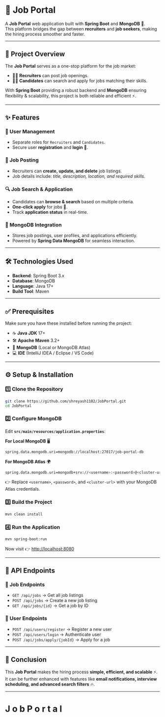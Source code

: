 # 💼 Job Portal

A **Job Portal** web application built with **Spring Boot** and **MongoDB** 🚀.  
This platform bridges the gap between **recruiters** and **job seekers**, making the hiring process smoother and faster.

---

## 📌 Project Overview

The **Job Portal** serves as a one-stop platform for the job market:
- 👩‍💼 **Recruiters** can post job openings.
- 👨‍🎓 **Candidates** can search and apply for jobs matching their skills.

With **Spring Boot** providing a robust backend and **MongoDB** ensuring flexibility & scalability, this project is both reliable and efficient ⚡.

---

## ✨ Features

### 👤 User Management
- Separate roles for `Recruiters` and `Candidates`.
- Secure user **registration** and **login** 🔐.

### 📝 Job Posting
- Recruiters can **create, update, and delete** job listings.
- Job details include: *title, description, location, and required skills*.

### 🔍 Job Search & Application
- Candidates can **browse & search** based on multiple criteria.
- **One-click apply** for jobs 🙌.
- Track **application status** in real-time.

### 🍃 MongoDB Integration
- Stores job postings, user profiles, and applications efficiently.
- Powered by **Spring Data MongoDB** for seamless interaction.

---

## 🛠️ Technologies Used

- **Backend**: Spring Boot 3.x
- **Database**: MongoDB
- **Language**: Java 17+
- **Build Tool**: Maven

---

## ✅ Prerequisites

Make sure you have these installed before running the project:
- ☕ **Java JDK** 17+
- 🛠️ **Apache Maven** 3.2+
- 🍃 **MongoDB** (Local or MongoDB Atlas)
- 💻 **IDE** (IntelliJ IDEA / Eclipse / VS Code)

---

## ⚙️ Setup & Installation

### 1️⃣ Clone the Repository  
```sh
git clone https://github.com/shreyash1102/JobPortal.git
cd JobPortal
```

### 2️⃣ Configure MongoDB

Edit **`src/main/resources/application.properties`**:

**For Local MongoDB** 🖥️  
```sh
spring.data.mongodb.uri=mongodb://localhost:27017/job-portal-db
```

**For MongoDB Atlas** 🌍  
```sh
spring.data.mongodb.uri=mongodb+srv://<username>:<password>@<cluster-url>/job-portal-db?retryWrites=true&w=majority
```
👉 Replace `<username>`, `<password>`, and `<cluster-url>` with your MongoDB Atlas credentials.

### 3️⃣ Build the Project  
```sh
mvn clean install
```

### 4️⃣ Run the Application  
```sh
mvn spring-boot:run
```
Now visit 👉 [http://localhost:8080](http://localhost:8080)

---

## 📡 API Endpoints

### 🔹 **Job Endpoints**
- `GET /api/jobs` → Get all job listings
- `POST /api/jobs` → Create a new job listing
- `GET /api/jobs/{id}` → Get a job by ID

### 🔹 **User Endpoints**
- `POST /api/users/register` → Register a new user
- `POST /api/users/login` → Authenticate user
- `POST /api/jobs/apply/{jobId}` → Apply for a job

---

## 🎯 Conclusion

This **Job Portal** makes the hiring process **simple, efficient, and scalable** ⚡.  
It can be further enhanced with features like **email notifications, interview scheduling, and advanced search filters** 🔥.

---
#   J o b P o r t a l 
 
 
